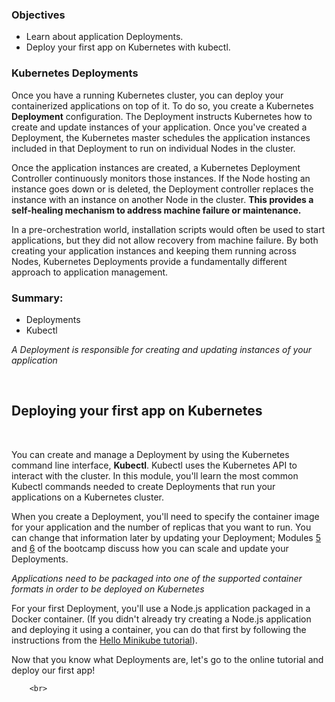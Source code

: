 <h3>Objectives</h3>
<ul>
    <li>Learn about application Deployments.</li>
    <li>Deploy your first app on Kubernetes with kubectl.</li>
</ul>

<h3>Kubernetes Deployments</h3>
<p>
Once you have a running Kubernetes cluster, you can deploy your containerized applications on top of it.
To do so, you create a Kubernetes <b>Deployment</b> configuration. The Deployment instructs Kubernetes
how to create and update instances of your application. Once you've created a Deployment, the Kubernetes
master schedules the application instances included in that Deployment to run on individual Nodes in the
cluster.
</p>

<p>Once the application instances are created, a Kubernetes Deployment Controller continuously monitors those instances. If the Node hosting an instance goes down or is deleted, the Deployment controller replaces the instance with an instance on another Node in the cluster. <b>This provides a self-healing mechanism to address machine failure or maintenance.</b></p>

<p>In a pre-orchestration world, installation scripts would often be used to start applications, but they did not allow recovery from machine failure.  By both creating your application instances and keeping them running across Nodes, Kubernetes Deployments provide a fundamentally different approach to application management. </p>

<h3>Summary:</h3>
<ul>
    <li>Deployments</li>
    <li>Kubectl</li>
</ul>

<p><i>
    A Deployment is responsible for creating and updating instances of your application
</i></p>

<br>

<h2>Deploying your first app on Kubernetes</h2>

<br>

<p>You can create and manage a Deployment by using the Kubernetes command line interface, <b>Kubectl</b>. Kubectl uses the Kubernetes API to interact with the cluster. In this module, you'll learn the most common Kubectl commands needed to create Deployments that run your applications on a Kubernetes cluster.</p>

<p>When you create a Deployment, you'll need to specify the container image for your application and the number of replicas that you want to run. You can change that information later by updating your Deployment; Modules <a href="/docs/tutorials/kubernetes-basics/scale/scale-intro/">5</a> and <a href="/docs/tutorials/kubernetes-basics/update/update-intro/">6</a> of the bootcamp discuss how you can scale and update your Deployments.</p>

<p><i> Applications need to be packaged into one of the supported container formats in order to be deployed on Kubernetes </i></p>

<p>
For your first Deployment, you'll use a Node.js application packaged in a Docker container. (If you didn't already try creating a
Node.js application and deploying it using a container, you can do that first by following the
instructions from the <a href="/docs/tutorials/hello-minikube/">Hello Minikube tutorial</a>).
<p>

<p>Now that you know what Deployments are, let's go to the online tutorial and deploy our first app!</p>
          
        <br>
